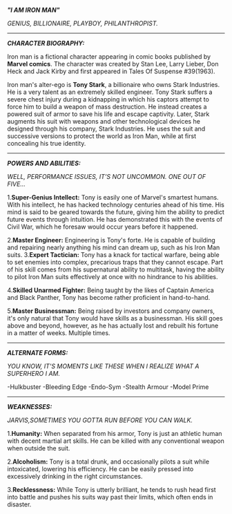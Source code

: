 ***"I AM IRON MAN"***

*GENIUS, BILLIONAIRE, PLAYBOY, PHILANTHROPIST.*

---
***CHARACTER BIOGRAPHY:***

Iron man is a fictional character appearing in comic books published by **Marvel comics**. The character was created by Stan Lee, Larry Lieber, Don Heck and Jack Kirby and first appeared in Tales Of Suspense #39(1963).

Iron man's alter-ego is **Tony Stark**, a billionaire who owns Stark Industries. He is a very talent as an extremely skilled engineer. Tony Stark suffers a severe chest injury during a kidnapping in which his captors attempt to force him to build a weapon of mass destruction. He instead creates a powered suit of armor to save his life and escape captivity. Later, Stark augments his suit with weapons and other technological devices he designed through his company, Stark Industries. He uses the suit and successive versions to protect the world as Iron Man, while at first concealing his true identity.

---
***POWERS AND ABILITIES:***

*WELL, PERFORMANCE ISSUES, IT’S NOT UNCOMMON. ONE OUT OF FIVE…*


1.**Super-Genius Intellect:** Tony is easily one of Marvel's smartest humans. With his intellect, he has hacked technology centuries ahead of his time. His mind is said to be geared towards the future, giving him the ability to predict future events through intuition. He has demonstrated this with the events of Civil War, which he foresaw would occur years before it happened.

2.**Master Engineer:** Engineering is Tony's forte. He is capable of building and repairing nearly anything his mind can dream up, such as his Iron Man suits.
3.**Expert Tactician:** Tony has a knack for tactical warfare, being able to set enemies into complex, precarious traps that they cannot escape. Part of his skill comes from his supernatural ability to multitask, having the ability to pilot Iron Man suits effectively at once with no hindrance to his abilities.

4.**Skilled Unarmed Fighter:** Being taught by the likes of Captain America and Black Panther, Tony has become rather proficient in hand-to-hand.

5.**Master Businessman:** Being raised by investors and company owners, it's only natural that Tony would have skills as a businessman. His skill goes above and beyond, however, as he has actually lost and rebuilt his fortune in a matter of weeks. Multiple times.


---
***ALTERNATE FORMS:***

*YOU KNOW, IT'S MOMENTS LIKE THESE WHEN I REALIZE WHAT A SUPERHERO I AM.*

-Hulkbuster
-Bleeding Edge
-Endo-Sym
-Stealth Armour
-Model Prime


---
***WEAKNESSES:***

*JARVIS,SOMETIMES YOU GOTTA RUN BEFORE YOU CAN WALK.*


1.**Humanity:** When separated from his armor, Tony is just an athletic human with decent martial art skills. He can be killed with any conventional weapon when outside the suit.

2.**Alcoholism:** Tony is a total drunk, and occasionally pilots a suit while intoxicated, lowering his efficiency. He can be easily pressed into excessively drinking in the right circumstances.

3.**Recklessness:** While Tony is utterly brilliant, he tends to rush head first into battle and pushes his suits way past their limits, which often ends in disaster.
